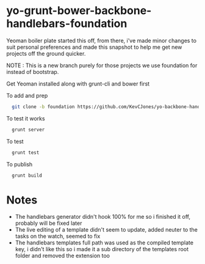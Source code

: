 yo-grunt-bower-backbone-handlebars-foundation
====================================

Yeoman boiler plate started this off, from there, i've made minor changes to suit personal preferences and
made this snapshot to help me get new projects off the ground quicker.

NOTE : This is a new branch purely for those projects we use foundation for instead of bootstrap.

Get Yeoman installed along with grunt-cli and bower first

To add and prep
```zsh  
  git clone -b foundation https://github.com/KevCJones/yo-backbone-handlebars-personalsetup.git ./ && npm install && bower install
```
To test it works
```zsh  
  grunt server
```
To test
```zsh  
  grunt test
```
To publish
```zsh  
  grunt build
```
  
Notes 
=====

- The handlebars generator didn't hook 100% for me so i finished it off, probably will be fixed later
- The live editing of a template didn't seem to update, added neuter to the tasks on the watch, seemed to fix
- The handlebars templates full path was used as the compiled template key, i didn't like this so i made it a sub directory of the templates root folder and removed the extension too
